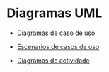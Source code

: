 
# Diagramas UML

- [Diagramas de caso de uso](diagramas_de_casos_de_uso.md)

- [Escenarios de casos de uso](escenarios_de_casos_de_usos.md)

- [Diagramas de actividade]( diagramas_de_actividades.md )
